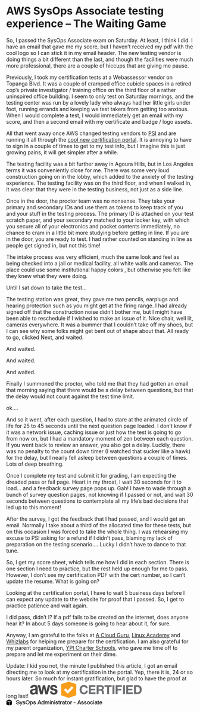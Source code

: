 AWS SysOps Associate testing experience – The Waiting Game
=============================

So, I passed the SysOps Associate exam on Saturday. At least, I think I did. I have an email that gave me my score, but I haven’t received my pdf with the cool logo so I can stick it in my email header. The new testing vendor is doing things a bit different than the last, and though the facilities were much more professional, there are a couple of hiccups that are giving me pause.

Previously, I took my certification tests at a Webassessor vendor on Topanga Blvd. It was a couple of cramped office cubicle spaces in a retired cop’s private investigator / training office on the third floor of a rather uninspired office building. I seem to only test on Saturday mornings, and the testing center was run by a lovely lady who always had her little girls under foot, running errands and keeping we test takers from getting too anxious. When I would complete a test, I would immediately get an email with my score, and then a second email with my certificate and badge / logo assets.

All that went away once AWS changed testing vendors to [PSI](https://aws.psiexams.com) and are running it all through the [cool new certification portal](https://www.certmetrics.com/amazon/). It is annoying to have to sign in a couple of times to get to my test info, but I imagine this is just growing pains, it will get simpler after a while.

The testing facility was a bit further away in Agoura Hills, but in Los Angeles terms it was conveniently close for me. There was some very loud construction going on in the lobby, which added to the anxiety of the testing experience. The testing facility was on the third floor, and when I walked in, it was clear that they were in the testing business, not just as a side line.

Once in the door, the proctor team was no nonsense. They take your primary and secondary IDs and use them as tokens to keep track of you and your stuff in the testing process. The primary ID is attached on your test scratch paper, and your secondary matched to your locker key, with which you secure all of your electronics and pocket contents immediately, no chance to cram in a little bit more studying before getting in line. If you are in the door, you are ready to test. I had rather counted on standing in line as people get signed in, but not this time!

The intake process was very efficient, much the same look and feel as being checked into a jail or medical facility, all white walls and cameras. The place could use some institutional happy colors , but otherwise you felt like they knew what they were doing.

Until I sat down to take the test…

The testing station was great, they gave me two pencils, earplugs and hearing protection such as you might get at the firing range. I had already signed off that the construction noise didn’t bother me, but I might have been able to reschedule if I wished to make an issue of it. Nice chair, well lit, cameras everywhere. It was a bummer that I couldn’t take off my shoes, but I can see why some folks might get bent out of shape about that. All ready to go, clicked Next, and waited.

And waited.

And waited.

And waited.

Finally I summoned the proctor, who told me that they had gotten an email that morning saying that there would be a delay between questions, but that the delay would not count against the test time limit.

ok….

And so it went, after each question, I had to stare at the animated circle of life for 25 to 45 seconds until the next question page loaded. I don’t know if it was a network issue, caching issue or just how the test is going to go from now on, but I had a mandatory moment of zen between each question. If you went back to review an answer, you also got a delay. Luckily, there was no penalty to the count down timer (I watched that sucker like a hawk) for the delay, but I nearly fell asleep between questions a couple of times. Lots of deep breathing.

Once I complete my test and submit it for grading, I am expecting the dreaded pass or fail page. Heart in my throat, I wait 30 seconds for it to load… and a feedback survey page pops up. Gah! I have to wade through a bunch of survey question pages, not knowing if I passed or not, and wait 30 seconds between questions to contemplate all my life’s bad decisions that led up to this moment!

After the survey, I got the feedback that I had passed, and I would get an email. Normally I take about a third of the allocated time for these tests, but on this occasion I was forced to take the whole thing. I was rehearsing my excuse to PSI asking for a refund if I didn’t pass, blaming my lack of preparation on the testing scenario…. Lucky I didn’t have to dance to that tune.

So, I get my score sheet, which tells me how I did in each section. There is one section I need to practice, but the rest held up enough for me to pass. However, I don’t see my certification PDF with the cert number, so I can’t update the resume. What is going on?

Looking at the certification portal, I have to wait 5 business days before I can expect any update to the website for proof that I passed. So, I get to practice patience and wait again.

I did pass, didn’t I? If a pdf fails to be created on the internet, does anyone hear it? In about 5 days someone is going to hear about it, for sure.

Anyway, I am grateful to the folks at [A Cloud Guru](https://acloud.guru/), [Linux Academy](https://linuxacademy.com/) and [Whizlabs](https://www.whizlabs.com/) for helping me prepare for the certification. I am also grateful for my parent organization, [YPI Charter Schools](http://ypics.org), who gave me time off to prepare and let me experiment on their dime.

Update: I kid you not, the minute I published this article, I got an email directing me to look at my certification in the portal. Yep, there it is, 24 or so hours later. So much for instant gratification, but glad to have the proof at long last!
![](AWS_Certified_Logo_SOA_588x300_Color-300x44.png)
![](AWS_Certified_Tag__SOA_294x230-Black.jpg)